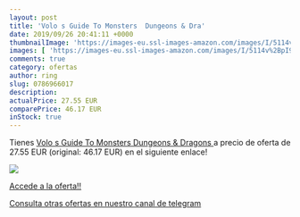 ```yaml
---
layout: post
title: 'Volo s Guide To Monsters  Dungeons & Dra'
date: 2019/09/26 20:41:11 +0000
thumbnailImage: 'https://images-eu.ssl-images-amazon.com/images/I/5114v%2BpI9gL._SL200_.jpg'
images: [ 'https://images-eu.ssl-images-amazon.com/images/I/5114v%2BpI9gL._SL200_.jpg' ]
comments: true
category: ofertas
author: ring
slug: 0786966017
description:
actualPrice: 27.55 EUR
comparePrice: 46.17 EUR
inStock: true
---
```


Tienes [Volo s Guide To Monsters  Dungeons & Dragons ](https://www.amazon.com/dp/0786966017/?tag=redken08-20) a precio de oferta de 27.55 EUR (original: 46.17 EUR) en el siguiente enlace!

[![](https://images-eu.ssl-images-amazon.com/images/I/5114v%2BpI9gL._SL200_.jpg)](https://www.amazon.com/dp/0786966017/?tag=redken08-20)

[Accede a la oferta!!](https://www.amazon.com/dp/0786966017/?tag=redken08-20)

[Consulta otras ofertas en nuestro canal de telegram](https://t.me/s/ofertas25)

